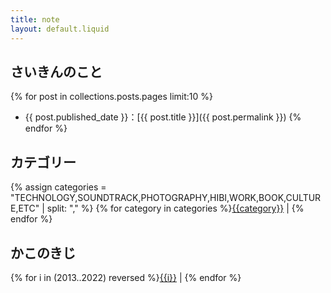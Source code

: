 ```yaml
---
title: note
layout: default.liquid
---
```

<h2 class="subtitle">さいきんのこと</h2>

{% for post in collections.posts.pages limit:10 %}
* {{ post.published_date }}：[{{ post.title }}]({{ post.permalink }})
{% endfor %}

<h2 class="subtitle">カテゴリー</h2>
{% assign categories = "TECHNOLOGY,SOUNDTRACK,PHOTOGRAPHY,HIBI,WORK,BOOK,CULTURE,ETC" | split: "," %}
{% for category in categories %}<a href="/categories/{{category}}.html">{{category}}</a> | {% endfor %}

<h2 class="subtitle">かこのきじ</h2>
{% for i in (2013..2022) reversed %}<a href="/yearly/{{i}}.html">{{i}}</a> | {% endfor %}
